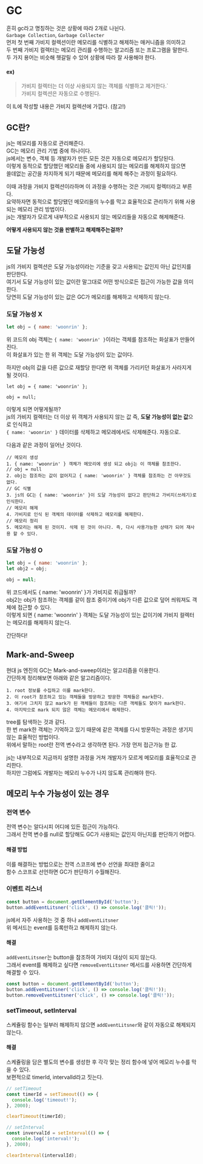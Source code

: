 # GC
흔히 gc라고 명칭하는 것은 상황에 따라 2개로 나뉜다.  
`Garbage Collection`, `Garbage Collecter`  
먼저 첫 번째 가비지 컬렉션이란 메모리를 식별하고 해제하는 매커니즘을 의미하고  
두 번째 가비지 컬렉터는 메모리 관리를 수행하는 알고리즘 또는 프로그램을 말한다.  
두 가지 용어는 비슷해 헷갈릴 수 있어 상황에 따라 잘 사용해야 한다.

#### ex)
> 가비지 컬렉터는 더 이상 사용되지 않는 객체를 식별하고 제거한다.`  
> 가비지 컬렉션은 자동으로 수행된다.

이 IL에 작성할 내용은 가비지 컬렉션에 가깝다. (참고!)

## GC란?
js는 메모리를 자동으로 관리해준다.  
GC는 메모리 관리 기법 중에 하나이다.  
js에서는 변수, 객체 등 개발자가 만든 모든 것은 자동으로 메모리가 할당된다.  
이렇게 동적으로 할당했던 메모리들 중에 사용되지 않는 메모리를 해제하지 않으면  
쓸데없는 공간을 차지하게 되기 때문에 메모리를 해제 해주는 과정이 필요하다.  

이때 과정을 가비지 컬렉션이라하며 이 과정을 수행하는 것은 가비지 컬렉터라고 부른다.  
요약하자면 동적으로 할당됐던 메모리들의 누수를 막고 효율적으로 관리하기 위해 사용되는 메모리 관리 방법이다.  
js는 개발자가 모르게 내부적으로 사용되지 않는 메모리들을 자동으로 해제해준다.

**어떻게 사용되지 않는 것을 판별하고 해제해주는걸까?**

## 도달 가능성
js의 가비지 컬렉션은 도달 가능성이라는 기준을 갖고 사용되는 값인지 아닌 값인지를 판단한다.  
여기서 도달 가능성이 있는 값이란 말그대로 어떤 방식으로든 접근이 가능한 값을 의미한다.  
당연히 도달 가능성이 있는 값은 GC가 메모리를 해제하고 삭제하지 않는다.

### 도달 가능성 X
```js
let obj = { name: 'woonrin' };
```
위 코드의 obj 객체는 `{ name: 'woonrin' }`이라는 객체를 참조하는 화살표가 만들어진다.  
이 화살표가 있는 한 위 객체는 도달 가능성이 있는 값이다.

하지만 obj의 값을 다른 값으로 재할당 한다면 위 객체를 가리키던 화살표가 사라지게 될 것이다.  
```
let obj = { name: 'woonrin' };

obj = null;
```
이렇게 되면 어떻게될까?  
js의 가비지 컬렉터는 더 이상 위 객체가 사용되지 않는 값 즉, **도달 가능성이 없는 값**으로 인식하고  
`{ name: 'woonrin' }` 데이터를 삭제하고 메모레에서도 삭제해준다. 자동으로.

다음과 같은 과정이 일어난 것이다.
```
// 메모리 생성
1. { name: 'woonrin' } 객체가 메모리에 생성 되고 obj는 이 객체를 참조한다.
// obj = null
2. obj는 참조하는 값이 없어지고 { name: 'woonrin' } 객체를 참조하는 건 아무것도 없다.
// GC 식별
3. js의 GC는 { name: 'woonrin' }이 도달 가능성이 없다고 판단하고 가비지(쓰레기)로 인식한다.
// 메모리 해제
4. 가비지로 인식 된 객체의 데이터를 삭제하고 메모리를 해제한다.
// 메모리 정리
5. 메모리는 해제 된 것이지. 삭제 된 것이 아니다. 즉, 다시 사용가능한 상태가 되어 재사용 할 수 있다.
```

### 도달 가능성 O
```js
let obj = { name: 'woonrin' };
let obj2 = obj;

obj = null;
```
위 코드에서도 { name: 'woonrin' }가 가비지로 취급될까?  
obj2는 obj가 참조하는 객체를 같이 참조 중이기에 obj가 다른 값으로 덮어 씌워져도 객체에 접근할 수 있다.  
이렇게 되면 { name: 'woonrin' } 객체는 도달 가능성이 있는 값이기에 가비지 컬렉터는 메모리를 해제하지 않는다.  

간단하다!

## Mark-and-Sweep
현대 js 엔진의 GC는 Mark-and-sweep이라는 알고리즘을 이용한다.  
간단하게 정리해보면 아래와 같은 알고리즘이다.  
```
1. root 정보를 수집하고 이를 mark한다.
2. 이 root가 참조하고 있는 객체들을 방문하고 방문한 객체들은 mark한다.
3. 여기서 그치지 않고 mark가 된 객체들이 참조하는 다른 객체들도 찾아가 mark한다.
4. 마지막으로 mark 되지 않은 객체는 메모리에서 해제한다.
```
tree를 탐색하는 것과 같다.  
한 번 mark한 객체는 기억하고 있기 때문에 같은 객체를 다시 방문하는 과정은 생기지 않는 효율적인 방법이다.  
위에서 말하는 root란 전역 변수라고 생각하면 된다. 가장 먼저 접근가능 한 값.

js는 내부적으로 지금까지 설명한 과정을 거쳐 개발자가 모르게 메모리를 효율적으로 관리한다.  
하지만 그럼에도 개발자는 메모리 누수가 나지 않도록 관리해야 한다.

## 메모리 누수 가능성이 있는 경우
### 전역 변수
전역 변수는 알다시피 어디에 있든 접근이 가능하다.  
그래서 전역 변수를 null로 할당해도 GC가 사용되는 값인지 아닌지를 판단하기 어렵다.

#### 해결 방법
이를 해결하는 방법으로는 전역 스코프에 변수 선언을 최대한 줄이고  
함수 스코프로 선언하면 GC가 판단하기 수월해진다.

### 이벤트 리스너
```js
const button = document.getElementById('button');
button.addEventLitsner('click', () => console.log('클릭!'));
```
js에서 자주 사용하는 것 중 하나 `addEventLitsner`  
위 메서드는 event를 등록만하고 해제하지 않는다.

#### 해결
`addEventLitsner`는 button을 참조하여 가비지 대상이 되지 않는다.  
그래서 event를 해제하고 싶다면 `removeEventLitsner` 메서드를 사용하면 간단하게 해결할 수 있다.
```js
const button = document.getElementById('button');
button.addEventLitsner('click', () => console.log('클릭!'));
button.removeEventLitsner('click', () => console.log('클릭!'));
```

### setTimeout, setInterval
스케쥴링 함수는 일부러 해제하지 않으면 `addEventLitsner`와 같이 자동으로 해제되지 않는다.  

#### 해결
스케쥴링을 담은 별도의 변수를 생성한 후 각각 맞는 정리 함수에 넣어 메모리 누수를 막을 수 있다.  
보편적으로 timerId, intervalId라고 짓는다.
```js
// setTimeout
const timerId = setTimeout(() => {
  console.log('timeout!');
}, 2000);

clearTimeout(timerId);

// setInterval
const invervalId = setInterval(() => {
  console.log('interval!');
}, 2000);

clearInterval(intervalId);
```
